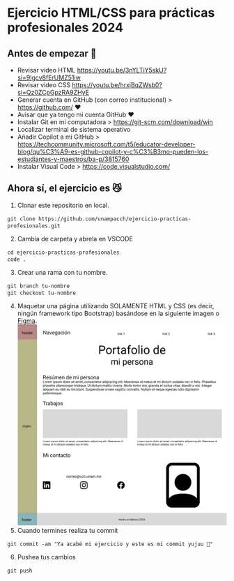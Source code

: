 # Ejercicio HTML/CSS para prácticas profesionales 2024

## Antes de empezar 🖖
+ Revisar video HTML https://youtu.be/3nYLTiY5skU?si=9lgcv8fErUMZ51iw
+	Revisar video CSS https://youtu.be/hrxjBqZWsb0?si=Qz0ZCpGpzRA9ZHyE
+	Generar cuenta en GitHub (con correo institucional) > https://github.com/ ❤️
+	Avisar que ya tengo mi cuenta GitHub ❤️
+	Instalar Git en mi computadora > https://git-scm.com/download/win
+	Localizar terminal de sistema operativo
+	Añadir Copilot a mi GitHub > https://techcommunity.microsoft.com/t5/educator-developer-blog/qu%C3%A9-es-github-copilot-y-c%C3%B3mo-pueden-los-estudiantes-y-maestros/ba-p/3815760
+	Instalar Visual Code > https://code.visualstudio.com/

## Ahora sí, el ejercicio es 😼
1. Clonar este repositorio en local.
```
git clone https://github.com/unampacch/ejercicio-practicas-profesionales.git
```
2. Cambia de carpeta y abrela en VSCODE
```
cd ejercicio-practicas-profesionales
code .
```
3. Crear una rama con tu nombre.
```
git branch tu-nombre
git checkout tu-nombre
```
4. Maquetar una página utilizando SOLAMENTE HTML y CSS (es decir, ningún framework tipo Bootstrap) basándose en la siguiente imagen o [Figma](https://www.figma.com/design/tgIm0tThfU06DMiZS0jNQr/ejercicio-practicas-profesionales?node-id=0-1&t=cFRczFCyIQFJpjGJ-1).
![Layout de ejemplo](/assets/ejercicio.jpg)
5. Cuando termines realiza tu commit
```
git commit -am "Ya acabé mi ejercicio y este es mi commit yujuu 🎉"
```
6. Pushea tus cambios
```
git push
```